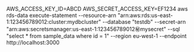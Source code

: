 AWS_ACCESS_KEY_ID=ABCD AWS_SECRET_ACCESS_KEY=EF1234 aws rds-data execute-statement --resource-arn "arn:aws:rds:us-east-1:123456789012:cluster:mydbcluster" --database "testdb" --secret-arn "arn:aws:secretsmanager:us-east-1:123456789012:secret:mysecret" --sql "select * from sample_data where id = 1" --region eu-west-1 --endpoint http://localhost:3000


